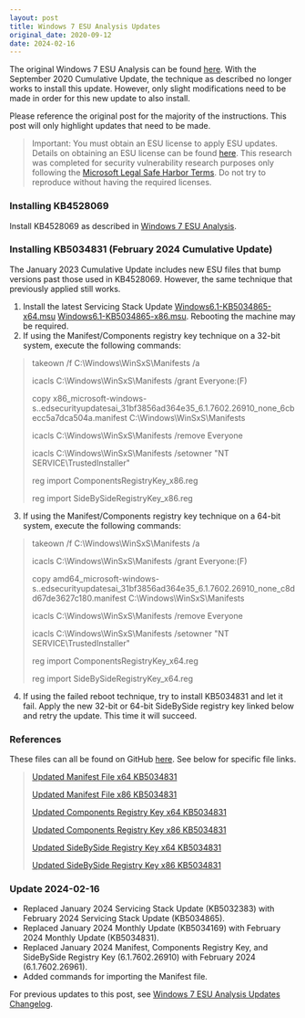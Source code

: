 ```yaml
---
layout: post
title: Windows 7 ESU Analysis Updates
original_date: 2020-09-12
date: 2024-02-16
---
```


The original Windows 7 ESU Analysis can be found [here](https://hackandpwn.com/windows-7-esu-analysis).  With the September 2020 Cumulative Update, the technique as described no longer works to install this update.  However, only slight modifications need to be made in order for this new update to also install.

Please reference the original post for the majority of the instructions.  This post will only highlight updates that need to be made.

> Important:  You must obtain an ESU license to apply ESU updates.  Details on obtaining an ESU license can be found [here](https://support.microsoft.com/en-us/help/4497181/lifecycle-faq-extended-security-updates).  This research was completed for security vulnerability research purposes only following the [Microsoft Legal Safe Harbor Terms](https://www.microsoft.com/en-us/msrc/bounty-safe-harbor).  Do not try to reproduce without having the required licenses.

### Installing KB4528069

Install KB4528069 as described in [Windows 7 ESU Analysis](https://hackandpwn.com/windows-7-esu-analysis). 

### Installing KB5034831 (February 2024 Cumulative Update)

The January 2023 Cumulative Update includes new ESU files that bump versions past those used in KB4528069.  However, the same technique that previously applied still works.

1. Install the latest Servicing Stack Update [Windows6.1-KB5034865-x64.msu](https://github.com/HackAndPwn/Windows-7-Patching/raw/master/07_ESU_Updates/01_Windows6.1-KB5034865-x64.msu) [Windows6.1-KB5034865-x86.msu](https://github.com/HackAndPwn/Windows-7-Patching/raw/master/07_ESU_Updates/01_Windows6.1-KB5034865-x86.msu).  Rebooting the machine may be required.
2. If using the Manifest/Components registry key technique on a 32-bit system, execute the following commands:
> takeown /f C:\Windows\WinSxS\Manifests /a
>
> icacls C:\Windows\WinSxS\Manifests /grant Everyone:(F)
>
> copy x86_microsoft-windows-s..edsecurityupdatesai_31bf3856ad364e35_6.1.7602.26910_none_6cbecc5a7dca504a.manifest C:\Windows\WinSxS\Manifests
>
> icacls C:\Windows\WinSxS\Manifests /remove Everyone
>
> icacls C:\Windows\WinSxS\Manifests /setowner "NT SERVICE\TrustedInstaller"
>
> reg import ComponentsRegistryKey_x86.reg
>
> reg import SideBySideRegistryKey_x86.reg
3. If using the Manifest/Components registry key technique on a 64-bit system, execute the following commands:
> takeown /f C:\Windows\WinSxS\Manifests /a
>
> icacls C:\Windows\WinSxS\Manifests /grant Everyone:(F)
>
> copy amd64_microsoft-windows-s..edsecurityupdatesai_31bf3856ad364e35_6.1.7602.26910_none_c8dd67de3627c180.manifest C:\Windows\WinSxS\Manifests
>
> icacls C:\Windows\WinSxS\Manifests /remove Everyone
>
> icacls C:\Windows\WinSxS\Manifests /setowner "NT SERVICE\TrustedInstaller"
>
> reg import ComponentsRegistryKey_x64.reg
>
> reg import SideBySideRegistryKey_x64.reg
4. If using the failed reboot technique, try to install KB5034831 and let it fail.  Apply the new 32-bit or 64-bit SideBySide registry key linked below and retry the update.  This time it will succeed.

### References

These files can all be found on GitHub [here](https://github.com/HackAndPwn/Windows-7-ESU-Analysis).  See below for specific file links.

> [Updated Manifest File x64 KB5034831](https://github.com/HackAndPwn/Windows-7-ESU-Analysis/blob/master/2024_02/amd64_microsoft-windows-s..edsecurityupdatesai_31bf3856ad364e35_6.1.7602.26961_none_c8a8588c364f668c.manifest)
>
> [Updated Manifest File x86 KB5034831](https://github.com/HackAndPwn/Windows-7-ESU-Analysis/blob/master/2024_02/x86_microsoft-windows-s..edsecurityupdatesai_31bf3856ad364e35_6.1.7602.26961_none_6c89bd087df1f556.manifest)
>
> [Updated Components Registry Key x64 KB5034831](https://github.com/HackAndPwn/Windows-7-ESU-Analysis/blob/master/2024_02/ComponentsRegistryKey_x64.reg)
>
> [Updated Components Registry Key x86 KB5034831](https://github.com/HackAndPwn/Windows-7-ESU-Analysis/blob/master/2024_02/ComponentsRegistryKey_x86.reg)
>
> [Updated SideBySide Registry Key x64 KB5034831](https://github.com/HackAndPwn/Windows-7-ESU-Analysis/blob/master/2024_02/SideBySideRegistryKey_x64.reg)
>
> [Updated SideBySide Registry Key x86 KB5034831](https://github.com/HackAndPwn/Windows-7-ESU-Analysis/blob/master/2024_02/SideBySideRegistryKey_x86.reg)

### Update 2024-02-16
* Replaced January 2024 Servicing Stack Update (KB5032383) with February 2024 Servicing Stack Update (KB5034865).
* Replaced January 2024 Monthly Update (KB5034169) with February 2024 Monthly Update (KB5034831).
* Replaced January 2024 Manifest, Components Registry Key, and SideBySide Registry Key (6.1.7602.26910) with February 2024 (6.1.7602.26961).
* Added commands for importing the Manifest file.

For previous updates to this post, see [Windows 7 ESU Analysis Updates Changelog](https://hackandpwn.com/windows-7-esu-analysis-updates-changelog/).